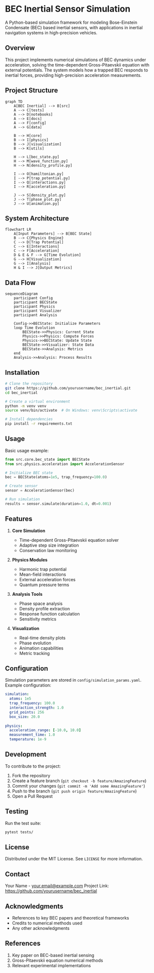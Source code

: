 # BEC Inertial Sensor Simulation
A Python-based simulation framework for modeling Bose-Einstein Condensate (BEC) based inertial sensors, with applications in inertial navigation systems in high-precision vehicles.

## Overview
This project implements numerical simulations of BEC dynamics under acceleration, solving the time-dependent Gross-Pitaevskii equation with external potentials. The system models how a trapped BEC responds to inertial forces, providing high-precision acceleration measurements.

## Project Structure

```mermaid
graph TD
    A[BEC Inertial] --> B[src]
    A --> C[tests]
    A --> D[notebooks]
    A --> E[docs]
    A --> F[config]
    A --> G[data]
    
    B --> H[core]
    B --> I[physics]
    B --> J[visualization]
    B --> K[utils]
    
    H --> L[bec_state.py]
    H --> M[wave_function.py]
    H --> N[density_profile.py]
    
    I --> O[hamiltonian.py]
    I --> P[trap_potential.py]
    I --> Q[interactions.py]
    I --> R[acceleration.py]
    
    J --> S[density_plot.py]
    J --> T[phase_plot.py]
    J --> U[animation.py]
```

## System Architecture

```mermaid
flowchart LR
    A[Input Parameters] --> B[BEC State]
    B --> C{Physics Engine}
    C --> D[Trap Potential]
    C --> E[Interactions]
    C --> F[Acceleration]
    D & E & F --> G[Time Evolution]
    G --> H[Visualization]
    G --> I[Analysis]
    H & I --> J[Output Metrics]
```

## Data Flow

```mermaid
sequenceDiagram
    participant Config
    participant BECState
    participant Physics
    participant Visualizer
    participant Analysis
    
    Config->>BECState: Initialize Parameters
    loop Time Evolution
        BECState->>Physics: Current State
        Physics->>Physics: Compute Forces
        Physics->>BECState: Update State
        BECState->>Visualizer: State Data
        BECState->>Analysis: Metrics
    end
    Analysis->>Analysis: Process Results
```

## Installation

```bash
# Clone the repository
git clone https://github.com/yourusername/bec_inertial.git
cd bec_inertial

# Create a virtual environment
python -m venv venv
source venv/bin/activate  # On Windows: venv\Scripts\activate

# Install dependencies
pip install -r requirements.txt
```

## Usage

Basic usage example:

```python
from src.core.bec_state import BECState
from src.physics.acceleration import AccelerationSensor

# Initialize BEC state
bec = BECState(atoms=1e5, trap_frequency=100.0)

# Create sensor
sensor = AccelerationSensor(bec)

# Run simulation
results = sensor.simulate(duration=1.0, dt=0.001)
```

## Features

1. **Core Simulation**
   - Time-dependent Gross-Pitaevskii equation solver
   - Adaptive step size integration
   - Conservation law monitoring

2. **Physics Modules**
   - Harmonic trap potential
   - Mean-field interactions
   - External acceleration forces
   - Quantum pressure terms

3. **Analysis Tools**
   - Phase space analysis
   - Density profile extraction
   - Response function calculation
   - Sensitivity metrics

4. **Visualization**
   - Real-time density plots
   - Phase evolution
   - Animation capabilities
   - Metric tracking

## Configuration

Simulation parameters are stored in `config/simulation_params.yaml`. Example configuration:

```yaml
simulation:
  atoms: 1e5
  trap_frequency: 100.0
  interaction_strength: 1.0
  grid_points: 256
  box_size: 20.0
  
physics:
  acceleration_range: [-10.0, 10.0]
  measurement_time: 1.0
  temperature: 1e-9
```

## Development

To contribute to the project:

1. Fork the repository
2. Create a feature branch (`git checkout -b feature/AmazingFeature`)
3. Commit your changes (`git commit -m 'Add some AmazingFeature'`)
4. Push to the branch (`git push origin feature/AmazingFeature`)
5. Open a Pull Request

## Testing

Run the test suite:

```bash
pytest tests/
```

## License

Distributed under the MIT License. See `LICENSE` for more information.

## Contact

Your Name - your.email@example.com
Project Link: https://github.com/yourusername/bec_inertial

## Acknowledgments

- References to key BEC papers and theoretical frameworks
- Credits to numerical methods used
- Any other acknowledgments

## References

1. Key paper on BEC-based inertial sensing
2. Gross-Pitaevskii equation numerical methods
3. Relevant experimental implementations